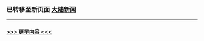 
### 已转移至新页面 [大陆新闻](E大陆新闻.md?t=03310705) 


----
#### [ >>> 更早内容 <<< ](../indexes/nsc413-earlier.md)
